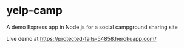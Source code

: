 # yelp-camp
A demo Express app in Node.js for a social campground sharing site

Live demo at https://protected-falls-54858.herokuapp.com/
